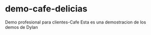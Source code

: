 # demo-cafe-delicias
Demo profesional para clientes-Cafe
Esta es una demostracion de los demos de Dylan
